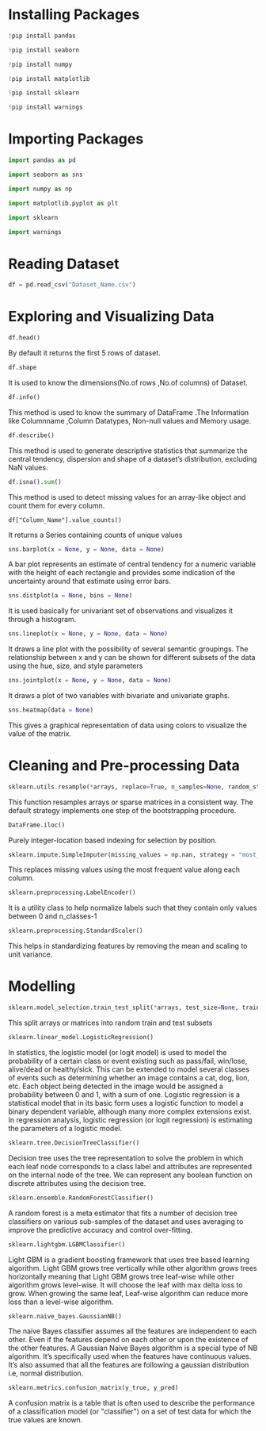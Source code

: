 # Installing Packages

```python
!pip install pandas
```

```python
!pip install seaborn
```

```python
!pip install numpy
```

```python
!pip install matplotlib
```

```python
!pip install sklearn
```

```python
!pip install warnings
```

# Importing Packages

```python
import pandas as pd
```

```python
import seaborn as sns
```

```python
import numpy as np
```

```python
import matplotlib.pyplot as plt
```

```python
import sklearn
```

```python
import warnings
```

# Reading Dataset

```python
df = pd.read_csv("Dataset_Name.csv")
```
# Exploring and Visualizing Data

```python
df.head()
```
By default it returns the first 5 rows of dataset.

```python
df.shape
```
It is used to know the dimensions(No.of rows ,No.of columns) of Dataset.

```python
df.info()
```
This method is used to know the summary of DataFrame .The Information like Columnname ,Column Datatypes, Non-null values and Memory usage.

```python
df.describe()
```
This method is used to generate descriptive statistics that summarize the central tendency, dispersion and shape of a dataset’s distribution, excluding NaN values.

```python
df.isna().sum()
```
This method is used to detect missing values for an array-like object and count them for every column.

```pyton
df["Column_Name"].value_counts()
```
It returns a Series containing counts of unique values

```python
sns.barplot(x = None, y = None, data = None)
```
A bar plot represents an estimate of central tendency for a numeric variable with the height of each rectangle and provides some indication of the uncertainty around that estimate using error bars. 

```python
sns.distplot(a = None, bins = None)
```
It is used basically for univariant set of observations and visualizes it through a histogram.

```python
sns.lineplot(x = None, y = None, data = None)
```
It draws a line plot with the possibility of several semantic groupings. The relationship between x and y can be shown for different subsets of the data using the hue, size, and style parameters

```python
sns.jointplot(x = None, y = None, data = None)
```
It draws a plot of two variables with bivariate and univariate graphs.

```python
sns.heatmap(data = None)
```
This gives a graphical representation of data using colors to visualize the value of the matrix.

# Cleaning and Pre-processing Data

```python
sklearn.utils.resample(*arrays, replace=True, n_samples=None, random_state=None)
```
This function resamples arrays or sparse matrices in a consistent way. The default strategy implements one step of the bootstrapping procedure.

```python
DataFrame.iloc()
```
Purely integer-location based indexing for selection by position.

```python
sklearn.impute.SimpleImputer(missing_values = np.nan, strategy = "most_frequent")
```
This replaces missing values using the most frequent value along each column.

```python
sklearn.preprocessing.LabelEncoder()
```
It is a utility class to help normalize labels such that they contain only values between 0 and n_classes-1

```python
sklearn.preprocessing.StandardScaler()
```
This helps in standardizing features by removing the mean and scaling to unit variance.

# Modelling

```python
sklearn.model_selection.train_test_split(*arrays, test_size=None, train_size=None, random_state=None)
```
This split arrays or matrices into random train and test subsets

```python
sklearn.linear_model.LogisticRegression()
```
In statistics, the logistic model (or logit model) is used to model the probability of a certain class or event existing such as pass/fail, win/lose, alive/dead or healthy/sick. This can be extended to model several classes of events such as determining whether an image contains a cat, dog, lion, etc. Each object being detected in the image would be assigned a probability between 0 and 1, with a sum of one. Logistic regression is a statistical model that in its basic form uses a logistic function to model a binary dependent variable, although many more complex extensions exist. In regression analysis, logistic regression (or logit regression) is estimating the parameters of a logistic model.

```python
sklearn.tree.DecisionTreeClassifier()
```
Decision tree uses the tree representation to solve the problem in which each leaf node corresponds to a class label and attributes are represented on the internal node of the tree. We can represent any boolean function on discrete attributes using the decision tree.

```python
sklearn.ensemble.RandomForestClassifier()
```
A random forest is a meta estimator that fits a number of decision tree classifiers on various sub-samples of the dataset and uses averaging to improve the predictive accuracy and control over-fitting. 

```python
sklearn.lightgbm.LGBMClassifier()
```
Light GBM is a gradient boosting framework that uses tree based learning algorithm. Light GBM grows tree vertically while other algorithm grows trees horizontally meaning that Light GBM grows tree leaf-wise while other algorithm grows level-wise. It will choose the leaf with max delta loss to grow. When growing the same leaf, Leaf-wise algorithm can reduce more loss than a level-wise algorithm.

```python
sklearn.naive_bayes.GaussianNB()
```
The naive Bayes classifier assumes all the features are independent to each other. Even if the features depend on each other or upon the existence of the other features. A Gaussian Naive Bayes algorithm is a special type of NB algorithm. It’s specifically used when the features have continuous values. It’s also assumed that all the features are following a gaussian distribution i.e, normal distribution.

```python
sklearn.metrics.confusion_matrix(y_true, y_pred)
```
A confusion matrix is a table that is often used to describe the performance of a classification model (or "classifier") on a set of test data for which the true values are known.
